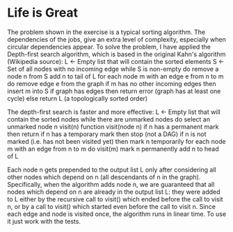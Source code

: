 # Life is Great

The problem shown in the exercise is a typical sorting algorithm. The dependencies of the jobs, give an extra level of complexity, especially when circular dependencies appear.
To solve the problem, I have applied the Depth-first search algorithm, which is based in the original Kahn's algorithm (Wikipedia source):
L ← Empty list that will contain the sorted elements
S ← Set of all nodes with no incoming edge
while S is non-empty do
    remove a node n from S
    add n to tail of L
    for each node m with an edge e from n to m do
        remove edge e from the graph
        if m has no other incoming edges then
            insert m into S
if graph has edges then
    return error (graph has at least one cycle)
else 
    return L (a topologically sorted order)

The depth-first search is faster and more effective:
L ← Empty list that will contain the sorted nodes
while there are unmarked nodes do
    select an unmarked node n
    visit(n) 
function visit(node n)
    if n has a permanent mark then return
    if n has a temporary mark then stop (not a DAG)
    if n is not marked (i.e. has not been visited yet) then
        mark n temporarily
        for each node m with an edge from n to m do
            visit(m)
        mark n permanently
        add n to head of L

Each node n gets prepended to the output list L only after considering all other nodes which depend on n (all descendants of n in the graph). Specifically, when the algorithm adds node n, we are guaranteed that all nodes which depend on n are already in the output list L: they were added to L either by the recursive call to visit() which ended before the call to visit n, or by a call to visit() which started even before the call to visit n. Since each edge and node is visited once, the algorithm runs in linear time.
To use it just work with the tests.

